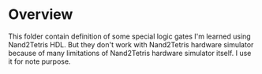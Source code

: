 # Overview

This folder contain definition of some special logic gates I'm learned using Nand2Tetris HDL. But they don't work with Nand2Tetris hardware simulator because of many limitations of Nand2Tetris hardware simulator itself. I use it for note purpose.